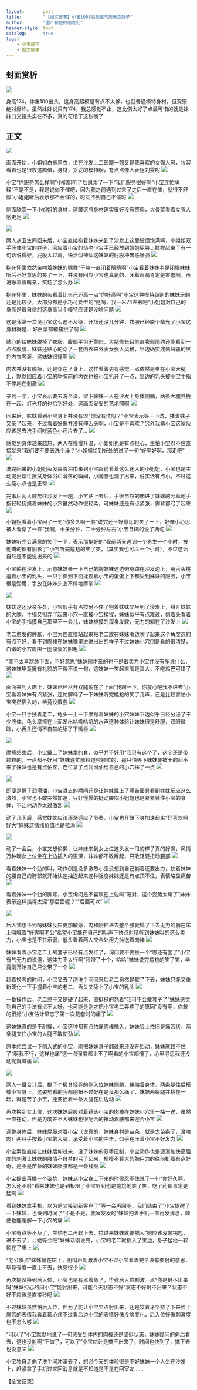 ```yaml
---
layout:       post
title:        "【图文故事】小宝1008高颜值气质黑衣妹子"
author:       "国产和他的朋友们"
header-style: text
catalog:      true
tags:
    - 小宝探花
    - 图文故事
---
```


## 封面赏析

![](https://tj.946zy.app/tupian/forum/202411/18/152829ralkquq9tacqjvak.gif)

身高174，体重100出头，这身高超模是有点不太够，也就普通模特身材，但观感绝对爆炸。虽然妹妹说只有174，我总感觉不止，这比例太好了点最可惜的就是妹妹口交镜头实在不多，真的可惜了这张嘴了

## 正文

![](https://tj.946zy.app/tupian/forum/202411/18/151057r5lty9n9xzoo9lgo.gif)

画面开始，小姐姐白裤黑衣，坐在沙发上二郎腿一翘又是我喜欢的女强人风，妆容看着也是很攻这颜值，身材，妥妥的模特啊，有点点像大表姐刘雯呢
![](https://tj.946zy.app/tupian/forum/202411/18/151103vfsp9pbii1wrd690.gif)

小宝“你服务怎么样啊”小姐姐听了后思索了一下“我们服务很好啊”小宝连忙解释“不是不是，我是说你不催吧，因为我之前遇到过来了之后一直在催，就很不舒服”小姐姐听后表示那不会催的，时间不到自己不催时
![](https://tj.946zy.app/tupian/forum/202411/18/151107c88o8zpi6i8oippz.gif)

侧面欣赏一下小姐姐的身材，这腰这胯身材确实很好没有赘肉，大骨架看着女强人感更足
![](https://tj.946zy.app/tupian/forum/202411/18/151111dw2b7ids2idxnpyu.gif)

![](https://tj.946zy.app/tupian/forum/202411/18/151114r3ynw8gcwzbyeqqy.gif)

两人从卫生间回来后，小宝直接抱着妹妹来到了沙发上这屁股很饱满啊，小姐姐双手环住小宝的脖子，回应着小宝的热吻小宝手已经放到姐姐屁股上揉捏起来了有一句话说得好，屁股大过肩，快活似神仙这妹妹的屁股冲击感好强
![](https://tj.946zy.app/tupian/forum/202411/18/151118dkibz2zzl1bl442g.gif)

抱在怀里依然亲吻着妹妹的嘴唇“干嘛一直闭着眼睛啊”小宝看着妹妹老是闭眼妹妹听后不好意思的笑了一下，并没有回应小宝也真是的，闭着眼睛肯定是害羞啊，再说睁着眼睛亲，笑场了怎么办
![](https://tj.946zy.app/tupian/forum/202411/18/151123u8mf04pv1pdevmdz.gif)

抱在怀里，妹妹的头看着比自己还高一点“你好高啊”小宝这种模特级别的妹妹玩的还是比较少，大部分都是小巧可爱型的“是吗，我一米74左右吧”小姐姐对自己的身高是很自信的这身高当个模特应该是没啥问题
![](https://tj.946zy.app/tupian/forum/202411/18/151128kdm49ty9zhwdtmwv.gif)

这是我第一次见小宝这么迫不及待，开场还没几分钟，衣服已经脱个精光了小宝这身材就是... 好白菜都被猪拱了啊
![](https://tj.946zy.app/tupian/forum/202411/18/151133m2gz0ypoccbpzzi2.gif)

贴心的给妹妹脱掉了衣服，腹部平坦无赘肉，大腿修长且笔直腹部隐约还能看到一点点腹肌，妹妹还贴心的穿了一套内衣来外表女强人风格，里边确实成熟风骚的黑色内衣套装，这妹妹很懂啊
![](https://tj.946zy.app/tupian/forum/202411/18/151136tvzdggnouvvun39u.gif)

内衣并没有脱掉，还是穿在了身上，这样看着更有感觉一点依然是坐在小宝大腿上，默默回应着小宝的吻胸前的内衣也被小宝扒开了一点，里边的乳头被小宝手指不停地在刺激
![](https://tj.946zy.app/tupian/forum/202411/18/151139t91rkb91dpidzr8v.gif)

亲到一半，小宝表示要去洗个澡，留下妹妹一人在沙发上身体侧躺，两条大腿并拢在一起，灯光打的也恰到好处，这画面妥妥的艺术照啊
![](https://tj.946zy.app/tupian/forum/202411/18/151143opsx0zf2xfarxxfr.gif)

回来后，妹妹看到小宝身上并没有湿“你没有洗吗？”小宝表示等一下洗，搂着妹子又亲了起来，不过看着好像并没有伸舌头啊，小宝是不喜欢？另外我猜小宝这家伙应该是去洗手间吃蓝色小药片去了...
![](https://tj.946zy.app/tupian/forum/202411/18/151958p00z51iqj01a64vv.gif)

感觉到身体越来越热，两人在慢慢升温，小姐姐也是有点担心，生怕小宝忍不住直接就来“我们要不要去洗个澡？”小姐姐恰到好处的说了一句“好啊好啊，那走吧”
![](https://tj.946zy.app/tupian/forum/202411/18/151149yo3jje44oco8tjmx.gif)

洗完回来的小姐姐头发裹着浴巾来到小宝跟前看着这么迷人的小姐姐，小宝也是主动提出帮忙擦拭身体浴巾滑落的瞬间，小胸脯也漏了出来，说实话有点小，不过这么瘦小点也是正常
![](https://tj.946zy.app/tupian/forum/202411/18/151153sdu9979v2vvsh92k.gif)

完事后两人顺势往沙发上一趟，小宝贴上去后，手很自然的伸进了妹妹的芳草地手指轻轻抚摸着妹妹的小穴虽然动作很轻柔，可妹妹还是有点紧张，脚背都弓了起来
![](https://tj.946zy.app/tupian/forum/202411/18/151158kr0jjqubkhykjajx.gif)

小姐姐看着小宝问了一句“你多久啊一般”说完还不好意思的笑了一下，好像小心思被人看穿了一样“我啊，十多分钟，二十分钟左右”小宝含糊的说了两句
![](https://tj.946zy.app/tupian/forum/202411/18/151203okk51v5dv1pkxxuq.gif)

妹妹听完会满意的笑了一下，表示那挺好的“我前两天遇到一个男生一个小时，被他搞的都有阴影了”小宝听完尴尬的笑了笑，（其实我也可以一个小时），不过这话自然是不能说出来的
![](https://tj.946zy.app/tupian/forum/202411/18/151207gmrntwhmaerqrfhw.gif)

小宝躺在沙发上，示意妹妹亲一下自己的胸妹妹这边俯身蹲在沙发边上，用舌头挑逗着小宝的乳头，一只手伸到下面揉捏着小宝的蛋蛋上下都受到妹妹的服务，小宝很是受用，手放在妹妹头上不停地摩挲
![](https://tj.946zy.app/tupian/forum/202411/18/151212eqz7g9b764ib6ro6.gif)

![](https://tj.946zy.app/tupian/forum/202411/18/151213y29llo61m9ujjn9r.gif)

妹妹这还没亲多久，小宝似乎有点按耐不住了抱着妹妹又坐到了沙发上，掰开妹妹的大腿，手指又扣弄了起来小穴一直被小宝揉捏，妹妹似乎有点难过，侧着头看着小宝的手指摸自己那里不一会儿，妹妹被摸的浑身发软，无力的躺在了沙发上
![](https://tj.946zy.app/tupian/forum/202411/18/151216buglzw80ig8sghg6.gif)

老二愈发的肿胀，小宝索性直接站起来把老二放在妹妹嘴边吹了起来这个角度选的有点不好，看不到肉棒在妹妹嘴里进进出出的样子不过妹妹小穴倒是看的很清楚，白嫩的小穴周围一圈淡淡的阴毛
![](https://tj.946zy.app/tupian/forum/202411/18/151220f0kfugbqwfjznbqo.gif)

“我不太喜欢舔下面，不好意思”妹妹刚才亲的也不是很卖力小宝并没有多说什么，这妹妹毕竟挺有礼貌的不得不说一句，这妹妹一笑起来嘴是真大，不吃鸡巴可惜了
![](https://tj.946zy.app/tupian/forum/202411/18/151225b7m4jldj42xmluje.gif)

画面来到大床上，妹妹已经岔开双腿躺在了上面“我蹭一下，你放心吧我不进去”小宝看着妹妹有点紧张，连忙解释了一下妹妹听完尴尬的笑了几声，还是比较害怕小宝突然插入的，毕竟没戴套
![](https://tj.946zy.app/tupian/forum/202411/18/151227zb1dlznyqqd811jl.gif)

小宝一只手扶着老二，龟头一上一下摩擦着妹妹的小穴妹妹下边似乎已经分泌了不少液体，龟头摩擦在上面发出咕叽咕叽的水声这种体验让妹妹很是舒服，双眼微眯，小舌头还情不自禁的舔了下嘴唇
![](https://tj.946zy.app/tupian/forum/202411/18/151231w5n3iec5zxmcefxn.gif)

![](https://tj.946zy.app/tupian/forum/202411/18/151235pybw9l000ii00zb9.gif)

摩擦结束后，小宝戴上了妹妹拿的套，似乎并不好用“我只有这个了，这个还是带颗粒的，一点都不好用”妹妹连忙解释道带颗粒的，那只怕等下妹妹要被干的起不来了妹妹也是有点怕疼，连忙拿了点润滑油给自己的小穴抹了一点
![](https://tj.946zy.app/tupian/forum/202411/18/151239nrqe0r950aq5zvq0.gif)

![](https://tj.946zy.app/tupian/forum/202411/18/151244lhbkbrr6bggkbm33.gif)

即便是擦了润滑油，小宝进去的瞬间还是让妹妹戴上了痛苦面具看到妹妹反应这么激烈，小宝也不敢突然加速，只好慢慢的挺动腰部小姐姐也是紧紧锁住小宝的身体，不让他动作太过激烈
![](https://tj.946zy.app/tupian/forum/202411/18/151247qkyfmcqv9d2qrvzr.gif)

动了几下后，感觉妹妹应该逐渐适应了节奏，小宝也开始下身加速起来“好喜欢啊好大”妹妹这情绪价值也是拉满
![](https://tj.946zy.app/tupian/forum/202411/18/151252yw46g4i18sx5x2y8.gif)

![](https://tj.946zy.app/tupian/forum/202411/18/151255t944zmqjv3sjjjzm.gif)

动了一会后，小宝又想偷懒，让妹妹来到女上位这头发一甩的样子真的好飒，风情万种啊女上位坐在上边插入的更深，妹妹都不敢蹲起，只敢轻轻扭动腰部
![](https://tj.946zy.app/tupian/forum/202411/18/151258ghfbobb9b32k2kv9.gif)

看着妹妹一个劲的叫，动作倒是没多激烈小宝没想到自己躺着还要出力，扶着妹妹的腰自己的胯部就开始快速抽送起来这种强度妹妹还是有点顶不住，表情略显痛苦
![](https://tj.946zy.app/tupian/forum/202411/18/151301rtz81qsitc5ciimo.gif)

看着妹妹一个劲的脚疼，小宝询问是不喜欢在上边吗“嗯对，这个姿势太痛了”妹妹表示这样插得太深“那后面呢？”“后面可以”
![](https://tj.946zy.app/tupian/forum/202411/18/151307s9fhbxzb1ayxh35b.gif)

![](https://tj.946zy.app/tupian/forum/202411/18/151312zghv3543q45qhnhx.gif)

后入式想不到吗妹妹反应更加敏感，肉棒刚插进去整个腰就塌了下去无力的躺在床上叫喊着“好爽啊老公”希望小宝能在自己的叫声下快点射精听到妹妹叫的这么卖力，小宝也是不甘示弱，低头看着两人交合处用力抽送着肉棒
![](https://tj.946zy.app/tupian/forum/202411/18/151315vnt202mowq9q0pul.gif)

妹妹看着小宝老二上的套子已经有点发红了，询问要不要换一个“哪还有套了”小宝有气无力的说道，这体力不太行啊“我带了十个，哈哈”妹妹说完尴尬的笑了笑，毕竟刚开始自己只说带了一个
![](https://tj.946zy.app/tupian/forum/202411/18/151320vsvik5siqpr2hrsg.gif)

趁着换套的时间，小宝又去了趟洗手间回来后老二自然是软了下去，妹妹只能又重新硬化一下手握着小宝的老二，舌头又舔上了小宝的乳头
![](https://tj.946zy.app/tupian/forum/202411/18/151325owwaw5q2g5e7zow1.gif)

一番操作后，老二终于又是硬了起来，直挺挺的翘着“我可不会戴套子了”妹妹感觉到自己的手法有点不太好，也可能是刚才把小宝老二弄疼了的原因“没有啊，你戴的很好”小宝估计早忘了第一次戴套时的痛了
![](https://tj.946zy.app/tupian/forum/202411/18/151328imuike1s47ul4ls9.gif)

这妹妹真的是不耐操，小宝这种都有点怕痛肉棒插入，妹妹脸上依旧是痛苦状，两条腿夹住小宝的大腿不敢使劲
![](https://tj.946zy.app/tupian/forum/202411/18/151332lv14xdbs2jyeyl1e.gif)

原本想尝试一下侧入式的小宝，刚把妹妹身子翻过来还没开始动，妹妹就顶不住了“啊我不行，这样也痛”这一点强度都上不了啊看的小宝都懵了，心里寻思我还没动呢就喊痛
![](https://tj.946zy.app/tupian/forum/202411/18/151335l7xrmk6i744r73x7.gif)

![](https://tj.946zy.app/tupian/forum/202411/18/151340p6ad2ig05j0h4izo.gif)

两人一番合计后，挑了个极其怪异的侧入位妹妹侧躺，蜷缩着身体，两条腿往后搭载小宝身上，这姿势看的我都别扭不过好在是没那么痛了，妹妹两条腿并拢在一起，就是苦了小宝，还要抬着一条大腿在后边动
![](https://tj.946zy.app/tupian/forum/202411/18/151343gybzi50eibeb6axx.gif)

再次换到女上位，这次妹妹屁股对着镜头小宝的肉棒在妹妹小穴里一抽一送，虽然一直在动，但是力度并不大妹妹也很配合的扭动着腰部来迎合小宝
![](https://tj.946zy.app/tupian/forum/202411/18/151347mfzge9sb99axexev.gif)

调整身体后，妹妹屁股对着小宝（说真的，妹妹身材是苗条，就是太苗条了，没啥肉）两只手按着小宝的大腿，承受着小宝的冲击，似乎在压着小宝不好发力
![](https://tj.946zy.app/tupian/forum/202411/18/151352o6cjiw6c28qr8lkl.gif)

小宝索性直接让妹妹后仰过来，没了妹妹的双手压制，小宝动作也是逐渐加快高强度的刺激让妹妹的腰情不自禁的弓了起来，规模不算大的胸用力的往前挺着有点好奇，是不是苗条的妹妹肚脐都是一条线啊
![](https://tj.946zy.app/tupian/forum/202411/18/152337qtkeket4mncayh9n.gif)

小宝提出再换一个姿势，妹妹从小宝身上下来的时候忍不住说了一句“你好久啊，怎么还不射”看来妹妹也是到极限了小宝听到也是尴尬地笑了笑，吃了药那肯定是猛啊
![](https://tj.946zy.app/tupian/forum/202411/18/151355dxhu86xb8cicjii7.gif)

看到妹妹拿手机，以为是又接到新客户了“等一会再回吧，我们结束了”小宝提醒了一下妹妹，也快到时间了“不是不是，我室友发的”妹妹抱着手机一直再发消息，顺便也能缓解一下小穴的痛
![](https://tj.946zy.app/tupian/forum/202411/18/151358h7l0tjuvjttyqtya.gif)

小宝有点等不及了，生怕老二再软下去，拉过来妹妹就要插入“她应该没带钥匙，进不去了，让她等会吧”妹妹话刚说完，小宝的老二就插入了里边，身子猛地一软躺在了床上
![](https://tj.946zy.app/tupian/forum/202411/18/151400hemkuuqe3e9uguei.gif)

“老公快点”妹妹躺在床上，用叫声刺激着小宝不过小宝看着完全没有要射的意思，毕竟强度一直上不去，快感很少
![](https://tj.946zy.app/tupian/forum/202411/18/151405meppbm60qdngdbnb.gif)

再次提议换到后入位，小宝也是有点着急了，毕竟后入位刺激一点“你是射不出来吗”妹妹担心的问小宝“能射出来，可能今天状态不好”状态不好射不出来？状态不好不应该是直接秒吗
![](https://tj.946zy.app/tupian/forum/202411/18/151408s3ta8jdwxlxwtlj0.gif)

不过妹妹虽然怕后入位，但为了能让小宝早点射出来，还是咬着牙坚持了下来脸上痛苦的表情我看着都心疼不过看后边小宝的表情好像没啥变化，后入位好像刺激度也不怎么够
![](https://tj.946zy.app/tupian/forum/202411/18/151411a3effloo8888i8p1.gif)

“可以了”小宝默默地说了一句感受到体内的肉棒还是坚挺状态，妹妹疑问的向后看去，这也没射啊“不做了，可以了”小宝估计是搞不出来了，时间也快到了，搞下去也没意义
![](https://tj.946zy.app/tupian/forum/202411/18/151413mhk2i22z2wec22v8.gif)

小宝独自走向了洗手间冲澡去了，想必今天的体验很是不好妹妹一个人坐在沙发上，赶紧拿了手机过来回消息就是不知道是不是在回室友......

【全文结束】